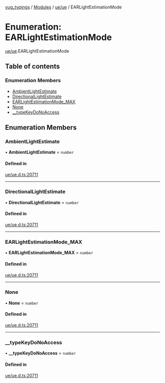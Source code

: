 [yug_typings](../README.md) / [Modules](../modules.md) / [ue/ue](../modules/ue_ue.md) / EARLightEstimationMode

# Enumeration: EARLightEstimationMode

[ue/ue](../modules/ue_ue.md).EARLightEstimationMode

## Table of contents

### Enumeration Members

- [AmbientLightEstimate](ue_ue.EARLightEstimationMode.md#ambientlightestimate)
- [DirectionalLightEstimate](ue_ue.EARLightEstimationMode.md#directionallightestimate)
- [EARLightEstimationMode\_MAX](ue_ue.EARLightEstimationMode.md#earlightestimationmode_max)
- [None](ue_ue.EARLightEstimationMode.md#none)
- [\_\_typeKeyDoNoAccess](ue_ue.EARLightEstimationMode.md#__typekeydonoaccess)

## Enumeration Members

### AmbientLightEstimate

• **AmbientLightEstimate** = `number`

#### Defined in

[ue/ue.d.ts:20711](https://github.com/YugMetaverse/yug_typings/blob/25cad34/ue/ue.d.ts#L20711)

___

### DirectionalLightEstimate

• **DirectionalLightEstimate** = `number`

#### Defined in

[ue/ue.d.ts:20711](https://github.com/YugMetaverse/yug_typings/blob/25cad34/ue/ue.d.ts#L20711)

___

### EARLightEstimationMode\_MAX

• **EARLightEstimationMode\_MAX** = `number`

#### Defined in

[ue/ue.d.ts:20711](https://github.com/YugMetaverse/yug_typings/blob/25cad34/ue/ue.d.ts#L20711)

___

### None

• **None** = `number`

#### Defined in

[ue/ue.d.ts:20711](https://github.com/YugMetaverse/yug_typings/blob/25cad34/ue/ue.d.ts#L20711)

___

### \_\_typeKeyDoNoAccess

• **\_\_typeKeyDoNoAccess** = `number`

#### Defined in

[ue/ue.d.ts:20711](https://github.com/YugMetaverse/yug_typings/blob/25cad34/ue/ue.d.ts#L20711)
